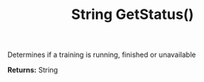 ﻿---
uid: crmscript_ref_NSCategorizationStatusResponse_GetStatus
title: String GetStatus()
intellisense: NSCategorizationStatusResponse.GetStatus
keywords: NSCategorizationStatusResponse, GetStatus
so.topic: reference
---

Determines if a training is running, finished or unavailable

**Returns:** String


